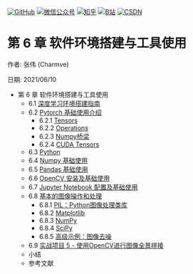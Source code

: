 <p align="left">
  <a href="https://github.com/Charmve"><img src="https://img.shields.io/badge/GitHub-@Charmve-000000.svg?logo=GitHub" alt="GitHub" target="_blank"></a>
  <a href="https://imgconvert.csdnimg.cn/aHR0cHM6Ly9tbWJpei5xcGljLmNuL21tYml6X3BuZy9aTmRoV05pYjNJUkIzZk5ldWVGZEQ4YnZ4cXlzbXRtRktUTGdFSXZOMUdnTHhDNXV0Y1VBZVJ0T0lJa0hTZTVnVGowamVtZUVOQTJJMHhiU0xjQ3VrVVEvNjQw?x-oss-process=image/format,png" target="_blank" ><img src="https://img.shields.io/badge/公众号-@迈微AI研习社-000000.svg?style=flat-square&amp;logo=WeChat" alt="微信公众号"/></a>
  <a href="https://www.zhihu.com/people/MaiweiE-com" target="_blank" ><img src="https://img.shields.io/badge/%E7%9F%A5%E4%B9%8E-@Charmve-000000.svg?style=flat-square&amp;logo=Zhihu" alt="知乎"/></a>
  <a href="https://space.bilibili.com/62079686" target="_blank"><img src="https://img.shields.io/badge/B站-@Charmve-000000.svg?style=flat-square&amp;logo=Bilibili" alt="B站"/></a>
  <a href="https://blog.csdn.net/Charmve" target="_blank"><img src="https://img.shields.io/badge/CSDN-@Charmve-000000.svg?style=flat-square&amp;logo=CSDN" alt="CSDN"/></a>
</p>

# 第 6 章 软件环境搭建与工具使用

作者: 张伟 (Charmve)

日期: 2021/06/10

- 第 6 章 软件环境搭建与工具使用
    - 6.1 [深度学习环境搭建指南](chapter6.1_深度学习环境搭建指南.md)
    - 6.2 [Pytorch 基础使用介绍](chapter6.2_Pytorch-基础使用介绍.md)
      - 6.2.1 [Tensors](chapter6.2_Pytorch-基础使用介绍.md#621-tensors)
      - 6.2.2 [Operations](chapter6.2_Pytorch-基础使用介绍.md#622-operations)
      - 6.2.3 [Numpy桥梁](chapter6.2_Pytorch-基础使用介绍.md#623-numpy桥梁)
      - 6.2.4 [CUDA Tensors](chapter6.2_Pytorch-基础使用介绍.md#624-cuda-tensors)
    - 6.3 [Python](../../../notebooks/chapter07_environment-setup-and-tool-use/02_Python.ipynb)
    - 6.4 [Numpy 基础使用](../../../notebooks/chapter07_environment-setup-and-tool-use/03_NumPy.ipynb)
    - 6.5 [Pandas 基础使用](../../../notebooks/chapter07_environment-setup-and-tool-use/04_Pandas.ipynb)
    - 6.6 [OpenCV 安装及基础使用](../../../notebooks/chapter07_environment-setup-and-tool-use/OpenCV-ImageStitching.ipynb)
    - 6.7 [Jupyter Notebook 配置及基础使用](../../../notebooks/chapter07_environment-setup-and-tool-use/01_Notebooks.ipynb)
    - 6.8 [基本的图像操作和处理](chapter6.8_基本的图像操作和处理.md)
      - 6.8.1 [PIL：Python图像处理类库](chapter6.8_基本的图像操作和处理.md#781-pil-python图像处理类库)
      - 6.8.2 [Matplotlib](chapter6.8_基本的图像操作和处理.md#782-matplotlib)
      - 6.8.3 [NumPy](chapter6.8_基本的图像操作和处理.md#783-numpy)
      - 6.8.4 [SciPy](chapter6.8_基本的图像操作和处理.md#784-scipy)
      - 6.8.5 [高级示例：图像去噪](chapter6.8_基本的图像操作和处理.md#785-高级示例-图像去噪)
    - 6.9 [实战项目 5 - 使用OpenCV进行图像全景拼接](https://blog.csdn.net/Charmve/article/details/107897468)
    - 小结
    - 参考文献
    

